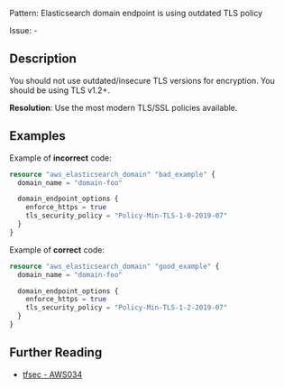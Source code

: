 Pattern: Elasticsearch domain endpoint is using outdated TLS policy

Issue: -

## Description

You should not use outdated/insecure TLS versions for encryption. You should be using TLS v1.2+.

**Resolution**: Use the most modern TLS/SSL policies available.

## Examples

Example of **incorrect** code:

```terraform
resource "aws_elasticsearch_domain" "bad_example" {
  domain_name = "domain-foo"

  domain_endpoint_options {
    enforce_https = true
    tls_security_policy = "Policy-Min-TLS-1-0-2019-07"
  }
}
```

Example of **correct** code:

```terraform
resource "aws_elasticsearch_domain" "good_example" {
  domain_name = "domain-foo"

  domain_endpoint_options {
    enforce_https = true
    tls_security_policy = "Policy-Min-TLS-1-2-2019-07"
  }
}
```

## Further Reading

* [tfsec - AWS034](https://tfsec.dev/docs/aws/AWS034/)
